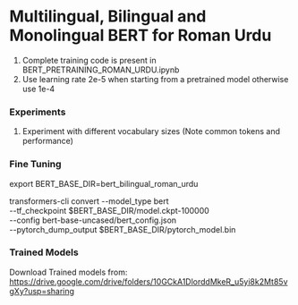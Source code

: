 # Multilingual, Bilingual and Monolingual BERT for Roman Urdu

1. Complete training code is present in BERT_PRETRAINING_ROMAN_URDU.ipynb
2. Use learning rate 2e-5 when starting from a pretrained model otherwise use 1e-4

### Experiments
1. Experiment with different vocabulary sizes (Note common tokens and performance)


### Fine Tuning
export BERT_BASE_DIR=bert_bilingual_roman_urdu

transformers-cli convert --model_type bert \
  --tf_checkpoint $BERT_BASE_DIR/model.ckpt-100000 \
  --config bert-base-uncased/bert_config.json \
  --pytorch_dump_output $BERT_BASE_DIR/pytorch_model.bin
  
 ### Trained Models
 Download Trained models from:
 https://drive.google.com/drive/folders/10GCkA1DlorddMkeR_u5yi8k2Mt85vgXy?usp=sharing

